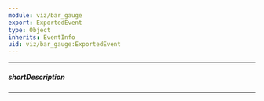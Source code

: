 ```yaml
---
module: viz/bar_gauge
export: ExportedEvent
type: Object
inherits: EventInfo
uid: viz/bar_gauge:ExportedEvent
---
```

---
##### shortDescription
<!-- Description goes here -->

---
<!-- Description goes here -->